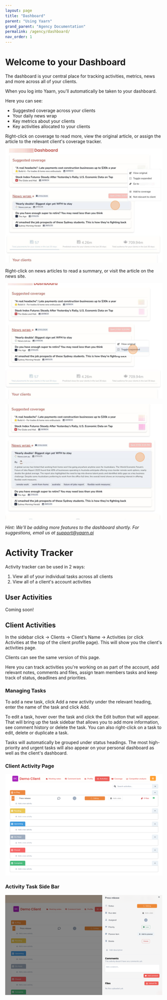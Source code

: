 ```yaml
---
layout: page
title: "Dashboard"
parent: "Using Yaarn"
grand_parent: "Agency Documentation"
permalink: /agency/dashboard/
nav_order: 1
---
```


# Welcome to your Dashboard

The dashboard is your central place for tracking activities, metrics, news and more across all of your clients.

When you log into Yaarn, you'll automatically be taken to your dashboard.

Here you can see:

- Suggested coverage across your clients
- Your daily news wrap
- Key metrics about your clients
- Key activities allocated to your clients

Right-click on coverage to read more, view the original article, or assign the article to the relevant client's coverage tracker.

![Dashboard overview](/assets/images/image4.jpg)

Right-click on news articles to read a summary, or visit the article on the news site.

![News articles](/assets/images/image70.jpg)

![Article details](/assets/images/image8.jpg)

_Hint: We'll be adding more features to the dashboard shortly. For suggestions, email us at [support@yaarn.ai](mailto:support@yaarn.ai)_

# Activity Tracker

Activity tracker can be used in 2 ways:

1. View all of your individual tasks across all clients
2. View all of a client's account activities

## User Activities

Coming soon!

## Client Activities

In the sidebar click → Clients → Client's Name → Activities (or click Activities at the top of the client profile page). This will show you the client's activities page.

Clients can see the same version of this page.

Here you can track activities you're working on as part of the account, add relevant notes, comments and files, assign team members tasks and keep track of status, deadlines and priorities.

### Managing Tasks

To add a new task, click Add a new activity under the relevant heading, enter the name of the task and click Add.

To edit a task, hover over the task and click the Edit button that will appear. That will bring up the task sidebar that allows you to add more information, see comment history or delete the task. You can also right-click on a task to edit, delete or duplicate a task.

Tasks will automatically be grouped under status headings. The most high-priority and urgent tasks will also appear on your personal dashboard as well as the client's dashboard.

### Client Activity Page

![Client activity page](/assets/images/image15.png)

### Activity Task Side Bar

![Activity task sidebar](/assets/images/image59.png)
